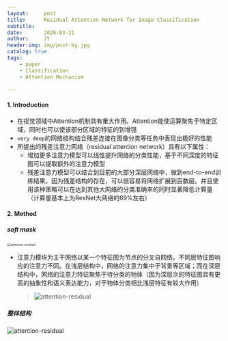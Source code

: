 ```yaml
---
layout:     post
title:      Residual Attention Network for Image Classification
subtitle:   
date:       2020-03-21
author:     JY
header-img: img/post-bg.jpg
catalog: true
tags:
    - paper
    - Classification
    - Attention Mechanism

---
```




#### 1. Introduction

- 在视觉领域中Attention机制具有重大作用。Attention能使运算聚焦于特定区域，同时也可以使该部分区域的特征的到增强
- `very deep`的网络结构结合残差连接在图像分类等任务中表现出极好的性能
- 所提出的残差注意力网络（residual attention network）具有以下属性：
  - 增加更多注意力模型可以线性提升网络的分类性能，基于不同深度的特征图可以提取额外的注意力模型
  - 残差注意力模型可以结合到目前的大部分深层网络中，做到end-to-end训练结果，因为残差结构的存在，可以很容易将网络扩展到百数层。并且使用该种策略可以在达到其他大网络的分类准确率的同时显著降低计算量（计算量基本上为ResNet大网络的69%左右）
  
  

#### 2. Method

##### soft mask

<img src="https://github.com/ZJU-CVs/zju-cvs.github.io/raw/master/img/picture/attention-residual2.png" alt="attention-residual" style="zoom:50%;" />

- 注意力模块为主干网络以某一个特征图为节点的分叉自网络。不同层特征图响应的注意力不同。在浅层结构中，网络的注意力集中于背景等区域；而在深层结构中，网络的注意力特征聚焦于待分类的物体（因为深层次的特征图具有更高的抽象性和语义表达能力，对于物体分类相比浅层特征有较大作用）

  > ![attention-residual](https://github.com/ZJU-CVs/zju-cvs.github.io/raw/master/img/picture/attention-residual.png)

  

##### 整体结构

![attention-residual](https://github.com/ZJU-CVs/zju-cvs.github.io/raw/master/img/picture/attention-residual1.png)

